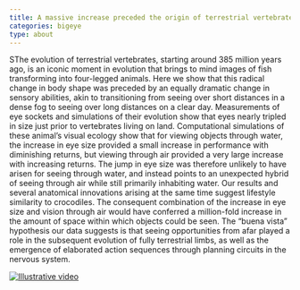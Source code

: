 ```yaml
---
title: A massive increase preceded the origin of terrestrial vertebrates
categories: bigeye
type: about
---
```



SThe evolution of terrestrial vertebrates, starting around 385 million years ago, is an iconic moment in evolution that brings to mind images of fish transforming into four-legged animals. Here we show that this radical change in body shape was preceded by an equally dramatic change in sensory abilities, akin to transitioning from seeing over short distances in a dense fog to seeing over long distances on a clear day. Measurements of eye sockets and simulations of their evolution show that eyes nearly tripled in size just prior to vertebrates living on land. Computational simulations of these animal’s visual ecology show that for viewing objects through water, the increase in eye size provided a small increase in performance with diminishing returns, but viewing through air provided a very large increase with increasing returns. The jump in eye size was therefore unlikely to have arisen for seeing through water, and instead points to an unexpected hybrid of seeing through air while still primarily inhabiting water. Our results and several anatomical innovations arising at the same time suggest lifestyle similarity to crocodiles. The consequent combination of the increase in eye size and vision through air would have conferred a million-fold increase in the amount of space within which objects could be seen. The “buena vista” hypothesis our data suggests is that seeing opportunities from afar played a role in the subsequent evolution of fully terrestrial limbs, as well as the emergence of elaborated action sequences through planning circuits in the nervous system.


[![Illustrative video](http://img.youtube.com/vi/9ChHSjbImkI/0.jpg)](http://www.youtube.com/watch?v=9ChHSjbImkI)
